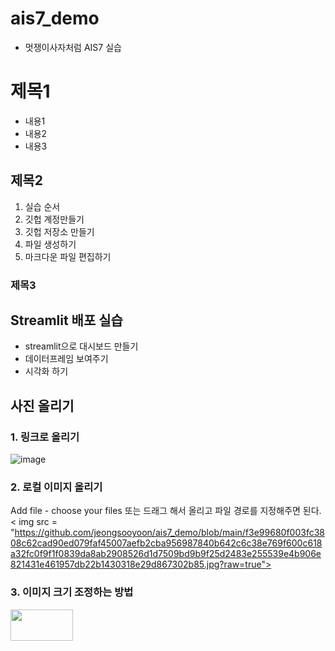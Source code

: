 # ais7_demo

* 멋쟁이사자처럼 AIS7 실습

# 제목1
* 내용1
* 내용2
* 내용3

## 제목2
1. 실습 순서
2. 깃헙 계정만들기
3. 깃헙 저장소 만들기
4. 파일 생성하기
5. 마크다운 파일 편집하기

### 제목3

## Streamlit 배포 실습
* streamlit으로 대시보드 만들기
* 데이터프레임 보여주기
* 시각화 하기

## 사진 올리기
### 1. 링크로 올리기
![image](https://user-images.githubusercontent.com/115914215/196315067-c39501c9-3b52-4ef4-949a-8ce1234d1885.png)
### 2. 로컬 이미지 올리기
Add file - choose your files 또는 드래그 해서 올리고 파일 경로를 지정해주면 된다. 
< img src = "https://github.com/jeongsooyoon/ais7_demo/blob/main/f3e99680f003fc3808c62cad90ed079faf45007aefb2cba956987840b642c6c38e769f600c618a32fc0f9f1f0839da8ab2908526d1d7509bd9b9f25d2483e255539e4b906e821431e461957db22b1430318e29d867302b85.jpg?raw=true">
### 3. 이미지 크기 조정하는 방법
<img src= https://user-images.githubusercontent.com/115914215/196315067-c39501c9-3b52-4ef4-949a-8ce1234d1885.png width=100 height=50>


